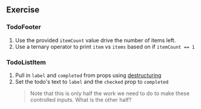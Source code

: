 ## Exercise

### TodoFooter

1. Use the provided `itemCount` value drive the number of items left.
2. Use a ternary operator to print `item` vs `items` based on if `itemCount == 1`

### TodoListItem

1. Pull in `label` and `completed` from props using [destructuring](https://developer.mozilla.org/en-US/docs/Web/JavaScript/Reference/Operators/Destructuring_assignment#Object_destructuring)
2. Set the todo's text to `label` and the `checked` prop to `completed`
   > Note that this is only half the work we need to do to make these controlled inputs. What is the other half?
